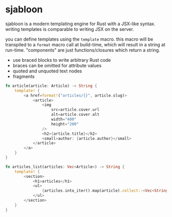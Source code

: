 # sjabloon

sjabloon is a modern templating engine for Rust with a JSX-like syntax. writing
templates is comparable to writing JSX on the server.

you can define templates using the `template` macro. this macro will be
transpiled to a `format` macro call at build-time, which will result in a
string at run-time. "components" are just functions/closures which return a
string.

- use braced blocks to write arbitrary Rust code
- braces can be omitted for attribute values
- quoted and unquoted text nodes
- fragments

```rust
fn article(article: Article) -> String {
    template! {
        <a href=format!("articles/{}", article.slug)>
            <article>
                <img
                    src=article.cover.url
                    alt=article.cover.alt
                    width="400"
                    height="200"
                />
                <h2>{article.title}</h2>
                <small>author: {article.author}</small>
            </article>
        </a>
    }
}

fn articles_list(articles: Vec<Article>) -> String {
    template! {
        <section>
            <h1>articles</h1>
            <ul>
                {articles.into_iter().map(article).collect::<Vec<String>>().join("")} 
            </ul>
        </section>
    }
}
```
